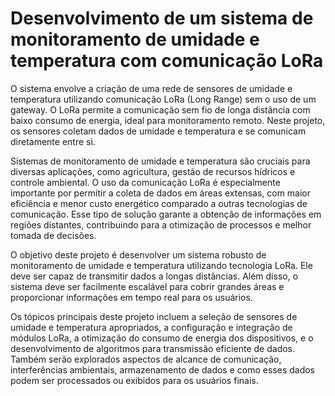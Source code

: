 # Desenvolvimento de um sistema de monitoramento de umidade e temperatura com comunicação LoRa

  O sistema envolve a criação de uma rede de sensores de umidade e temperatura utilizando
comunicação LoRa (Long Range) sem o uso de um gateway. O LoRa permite a comunicação
sem fio de longa distância com baixo consumo de energia, ideal para monitoramento remoto.
Neste projeto, os sensores coletam dados de umidade e temperatura e se comunicam
diretamente entre si.

  Sistemas de monitoramento de umidade e temperatura são cruciais para diversas aplicações,
como agricultura, gestão de recursos hídricos e controle ambiental. O uso da comunicação
LoRa é especialmente importante por permitir a coleta de dados em áreas extensas, com
maior eficiência e menor custo energético comparado a outras tecnologias de comunicação.
Esse tipo de solução garante a obtenção de informações em regiões distantes, contribuindo
para a otimização de processos e melhor tomada de decisões.

  O objetivo deste projeto é desenvolver um sistema robusto de monitoramento de umidade e
temperatura utilizando tecnologia LoRa. Ele deve ser capaz de transmitir dados a longas
distâncias. Além disso, o sistema deve ser facilmente escalável para cobrir grandes áreas e
proporcionar informações em tempo real para os usuários.

  Os tópicos principais deste projeto incluem a seleção de sensores de umidade e temperatura
apropriados, a configuração e integração de módulos LoRa, a otimização do consumo de
energia dos dispositivos, e o desenvolvimento de algoritmos para transmissão eficiente de
dados. Também serão explorados aspectos de alcance de comunicação, interferências
ambientais, armazenamento de dados e como esses dados podem ser processados ou exibidos
para os usuários finais.
